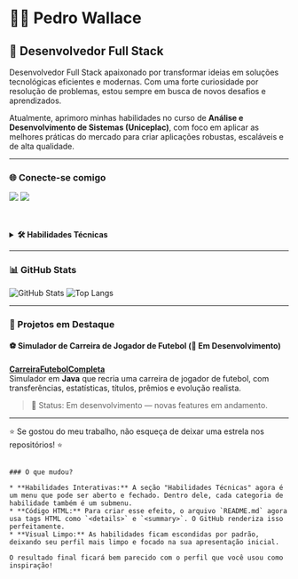 # 👨‍💻 Pedro Wallace

## 🚀 Desenvolvedor Full Stack

Desenvolvedor Full Stack apaixonado por transformar ideias em soluções tecnológicas eficientes e modernas. Com uma forte curiosidade por resolução de problemas, estou sempre em busca de novos desafios e aprendizados.

Atualmente, aprimoro minhas habilidades no curso de **Análise e Desenvolvimento de Sistemas (Uniceplac)**, com foco em aplicar as melhores práticas do mercado para criar aplicações robustas, escaláveis e de alta qualidade.

---

### 🌐 Conecte-se comigo
<a href="https://www.linkedin.com/in/pedro-wallace/" target="_blank"><img src="https://img.shields.io/badge/LinkedIn-0077B5?style=for-the-badge&logo=linkedin&logoColor=white" target="_blank"></a>
<a href="https://github.com/pedrowallacee" target="_blank"><img src="https://img.shields.io/badge/GitHub-181717?style=for-the-badge&logo=github&logoColor=white" target="_blank"></a>

<br/>
<br/>

<details>
  <summary><strong>🛠️ Habilidades Técnicas</strong></summary>
  <br/>
  
  <details>
    <summary>📑 Linguagens de Programação</summary>
    <br/>
    <p align="left">
      <img src="https://img.shields.io/badge/Java-007396?style=for-the-badge&logo=java&logoColor=white" alt="Java"/>
      <img src="https://img.shields.io/badge/C-A8B9CC?style=for-the-badge&logo=c&logoColor=black" alt="C"/>
      <img src="https://img.shields.io/badge/JavaScript-F7DF1E?style=for-the-badge&logo=javascript&logoColor=black" alt="JavaScript"/>
    </p>
  </details>
  
  <details>
    <summary>⚙️ Frameworks e Tecnologias</summary>
    <br/>
    <p align="left">
      <img src="https://img.shields.io/badge/Spring%20Boot-6DB33F?style=for-the-badge&logo=springboot&logoColor=white" alt="Spring Boot"/>
      <img src="https://img.shields.io/badge/Node.js-43853D?style=for-the-badge&logo=node.js&logoColor=white" alt="Node.js"/>
      <img src="https://img.shields.io/badge/Express.js-000000?style=for-the-badge&logo=express&logoColor=white" alt="Express.js"/>
      <img src="https://img.shields.io/badge/React-20232A?style=for-the-badge&logo=react&logoColor=61DAFB" alt="React"/>
      <img src="https://img.shields.io/badge/Angular-DD0031?style=for-the-badge&logo=angular&logoColor=white" alt="Angular"/>
    </p>
  </details>
  
  <details>
    <summary>🗄️ Banco de Dados</summary>
    <br/>
    <p align="left">
      <img src="https://img.shields.io/badge/PostgreSQL-316192?style=for-the-badge&logo=postgresql&logoColor=white" alt="PostgreSQL"/>
      <img src="https://img.shields.io/badge/MySQL-4479A1?style=for-the-badge&logo=mysql&logoColor=white" alt="MySQL"/>
    </p>
  </details>

  <details>
    <summary>🔧 Ferramentas de Desenvolvimento</summary>
    <br/>
    <p align="left">
      <img src="https://img.shields.io/badge/GIT-E44C30?style=for-the-badge&logo=git&logoColor=white" alt="Git"/>
      <img src="https://img.shields.io/badge/Maven-C71A36?style=for-the-badge&logo=apachemaven&logoColor=white" alt="Maven"/>
      <img src="https://img.shields.io/badge/IntelliJ_IDEA-000000?style=for-the-badge&logo=intellijidea&logoColor=white" alt="IntelliJ IDEA"/>
      <img src="https://img.shields.io/badge/VSCode-007ACC?style=for-the-badge&logo=visual-studio-code&logoColor=white" alt="VSCode"/>
      <img src="https://img.shields.io/badge/Postman-FF6C37?style=for-the-badge&logo=postman&logoColor=white" alt="Postman"/>
    </p>
  </details>
  
</details>

---

### 📊 GitHub Stats

![GitHub Stats](https://github-readme-stats.vercel.app/api?username=pedrowallacee&show_icons=true&theme=radical&hide_border=true&count_private=true)
![Top Langs](https://github-readme-stats.vercel.app/api/top-langs/?username=pedrowallacee&layout=compact&theme=radical&hide_border=true)

---

### 📌 Projetos em Destaque

#### ⚽ Simulador de Carreira de Jogador de Futebol (🚧 Em Desenvolvimento)
[**CarreiraFutebolCompleta**](https://github.com/pedrowallacee/CarreiraFutebolCompleta)  
Simulador em **Java** que recria uma carreira de jogador de futebol, com transferências, estatísticas, títulos, prêmios e evolução realista.

> 📌 Status: Em desenvolvimento — novas features em andamento.

---

⭐ Se gostou do meu trabalho, não esqueça de deixar uma estrela nos repositórios! ⭐
```eof

### O que mudou?

* **Habilidades Interativas:** A seção "Habilidades Técnicas" agora é um menu que pode ser aberto e fechado. Dentro dele, cada categoria de habilidade também é um submenu.
* **Código HTML:** Para criar esse efeito, o arquivo `README.md` agora usa tags HTML como `<details>` e `<summary>`. O GitHub renderiza isso perfeitamente.
* **Visual Limpo:** As habilidades ficam escondidas por padrão, deixando seu perfil mais limpo e focado na sua apresentação inicial.

O resultado final ficará bem parecido com o perfil que você usou como inspiração!
